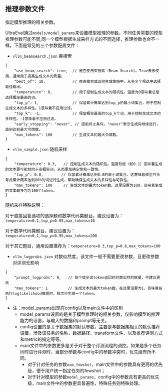 ## 推理参数文件

指定模型推理的相关参数。

UltraEval通过`models/model_params`来设置模型推理的参数。不同任务需要的模型推理参数可能不同,同一个模型根据生成采样方式的不同选择，推理参数也会不一样。下面是常见的三个参数配置文件：

- `vllm_beamsearch.json` 束搜索

```
{
    "use_beam_search": true,  // 是否使用束搜索（Beam Search）。True表示使用，通常用于提高生成文本的质量。
    "best_of": 10,            // 在束搜索或其他生成策略中，从多少个候选中选择最佳输出。
    "temperature": 0,         // 用于控制生成文本的随机性。温度为0意味着总是选择概率最高的词。
    "top_p": 1,               // 保留累计概率达到top_p的最小词集合，用于控制生成文本的多样性。1意味着不应用过滤。
    "top_k": -1,              // 保留概率最高的top_k个词，用于控制生成文本的多样性。-1意味着不应用过滤。
    "early_stopping": "never", // 提前终止条件。"never"表示生成将继续进行，直到达到最大令牌数。
    "max_tokens": 100         // 生成文本的最大令牌数。
}
```

- `vllm_sample.json` 随机采样

```
{
    "temperature": 0.3,   // 控制生成文本的随机性。温度较低（如0.1）意味着生成的文本更可能倾向于高概率词，从而更加确定性和一致性。
    "top_p": 0.8,        // 保留累计概率达到0.8的最小词集合。这意味着模型只会考虑累计概率达到80%的词进行生成，帮助确保生成文本的多样性与可靠性。
    "max_tokens": 100     // 生成文本的最大token数。这里设置为100，意味着生成的文本最多包含100个token。
}
```

随机采样特殊说明：

​	对于直接回答选项的选择题和数学代码类题目，建议设置为：`temperature=0.1,top_p=0.95,max_tokens=10`

​	对于数学代码类题目，建议设置为：`temperature=0.1,top_p=0.95,max_tokens=200`

​	对于其它题目，通用设置推荐为：`temperature=0.3,top_p=0.8,max_tokens=100`

- `vllm_logprobs.json` 对数似然度，该文件一般不需要更改参数，且更改参数对评测无影响

```
{
    "prompt_logprobs": 0,   // 每个提示词token返回的对数似然的数量，不建议更改
    "max_tokens": 1         // 生成文本的最大token数。在这里设置为1，意味着在执行loglikelihood推理时，每次只生成一个token。
}
```

- 注：model_params出现在config以及main文件中的区别
  - model_params设置的是关于模型推理时的相关参数，仅影响模型的推理能力的设置，与输入的数据和prompt等无关。
  - config设置的是关于数据集的默认参数，主要是与数据集相关的默认推荐设置，涉及该任务的名称、数据路径、transform文件、以及推荐评测方式和metric的指定等等。
  - main文件中的参数更多是关于对于整个评测流程的调控。如果是多个任务同时进行评测时，当部分参数与config中的参数冲突时，优先级有所不同。
    - 对于针对任务的参数`num_fewshot`，main文件中的参数具有更高的优先级，便于用户统一指定任务的fewshot；
    - 对于针对模型的参数`model_params`，config中的参数具有更高的优先级，main文件中的参数更具普遍性，特殊任务则特殊处理。